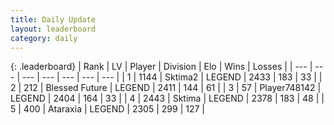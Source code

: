 ```yaml
---
title: Daily Update
layout: leaderboard
category: daily
---
```


{: .leaderboard}
| Rank | LV | Player | Division | Elo | Wins | Losses |
| --- | --- | --- | --- | --- | --- | --- |
| <span data-change="0">1</span> | 1144 | <span title="ID: 402846">Sktima2</span> | LEGEND | <span data-change="-22">2433</span> | <span data-change="10">183</span> | <span data-change="3">33</span> |
| <span data-change="0">2</span> | 212 | <span title="ID: 725085">Blessed Future</span> | LEGEND | <span data-change="10">2411</span> | <span data-change="7">144</span> | <span data-change="1">61</span> |
| <span data-change="1">3</span> | 57 | <span title="ID: 748142">Player748142</span> | LEGEND | <span data-change="31">2404</span> | <span data-change="16">164</span> | <span data-change="1">33</span> |
| <span data-change="-1">4</span> | 2443 | <span title="ID: 353063">Sktima</span> | LEGEND | <span data-change="-22">2378</span> | <span data-change="6">183</span> | <span data-change="3">48</span> |
| <span data-change="0">5</span> | 400 | <span title="ID: 745153">Ataraxia</span> | LEGEND | <span data-change="0">2305</span> | <span data-change="0">299</span> | <span data-change="0">127</span> |